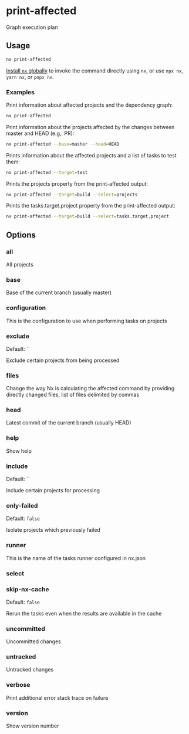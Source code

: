 # print-affected

Graph execution plan

## Usage

```bash
nx print-affected
```

[Install `nx` globally]({{framework}}/getting-started/nx-setup#install-nx) to invoke the command directly using `nx`, or use `npx nx`, `yarn nx`, or `pnpx nx`.

### Examples

Print information about affected projects and the dependency graph:

```bash
nx print-affected
```

Print information about the projects affected by the changes between master and HEAD (e.g,. PR):

```bash
nx print-affected --base=master --head=HEAD
```

Prints information about the affected projects and a list of tasks to test them:

```bash
nx print-affected --target=test
```

Prints the projects property from the print-affected output:

```bash
nx print-affected --target=build --select=projects
```

Prints the tasks.target.project property from the print-affected output:

```bash
nx print-affected --target=build --select=tasks.target.project
```

## Options

### all

All projects

### base

Base of the current branch (usually master)

### configuration

This is the configuration to use when performing tasks on projects

### exclude

Default: ``

Exclude certain projects from being processed

### files

Change the way Nx is calculating the affected command by providing directly changed files, list of files delimited by commas

### head

Latest commit of the current branch (usually HEAD)

### help

Show help

### include

Default: ``

Include certain projects for processing

### only-failed

Default: `false`

Isolate projects which previously failed

### runner

This is the name of the tasks runner configured in nx.json

### select

### skip-nx-cache

Default: `false`

Rerun the tasks even when the results are available in the cache

### uncommitted

Uncommitted changes

### untracked

Untracked changes

### verbose

Print additional error stack trace on failure

### version

Show version number
